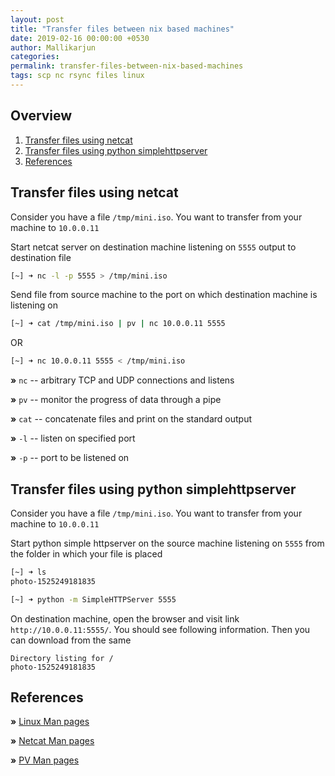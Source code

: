 ```yaml
---
layout: post
title: "Transfer files between nix based machines"
date: 2019-02-16 00:00:00 +0530
author: Mallikarjun
categories:
permalink: transfer-files-between-nix-based-machines
tags: scp nc rsync files linux
---
```


## Overview

1. [Transfer files using netcat](#transfer-files-using-netcat)
2. [Transfer files using python simplehttpserver](#transfer-files-using-python-simplehttpserver)
3. [References](#references)

## Transfer files using netcat
Consider you have a file `/tmp/mini.iso`. You want to transfer from your machine to `10.0.0.11` 

Start netcat server on destination machine listening on `5555` output to destination file

```bash
[~] ➜ nc -l -p 5555 > /tmp/mini.iso
```

Send file from source machine to the port on which destination machine is listening on

``` bash
[~] ➜ cat /tmp/mini.iso | pv | nc 10.0.0.11 5555
```
OR
```bash
[~] ➜ nc 10.0.0.11 5555 < /tmp/mini.iso
```

**&raquo;** `nc` -- arbitrary TCP and UDP connections and listens

**&raquo;** `pv` -- monitor the progress of data through a pipe

**&raquo;** `cat` -- concatenate files and print on the standard output

**&raquo;** `-l` -- listen on specified port

**&raquo;** `-p` -- port to be listened on


## Transfer files using python simplehttpserver

Consider you have a file `/tmp/mini.iso`. You want to transfer from your machine to `10.0.0.11` 

Start python simple httpserver on the source machine listening on `5555` from the folder in which your file is placed

```bash
[~] ➜ ls
photo-1525249181835

[~] ➜ python -m SimpleHTTPServer 5555
```

On destination machine, open the browser and visit link `http://10.0.0.11:5555/`. You should see following information. Then you can download from the same

```
Directory listing for /
photo-1525249181835
```

## References
**&raquo;** [Linux Man pages](https://www.kernel.org/doc/man-pages/)

**&raquo;** [Netcat Man pages](http://man7.org/linux/man-pages/man1/ncat.1.html)

**&raquo;** [PV Man pages](http://man7.org/linux/man-pages/man1/pv.1.html)
